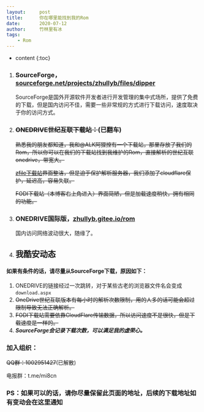 ```yaml
---
layout:     post
title:      你在哪里能找到我的Rom
date:       2020-07-12
author:     竹林里有冰
tags:
    - Rom
---
```


* content
{:toc}

1. ### SourceForge，[sourceforge.net/projects/zhullyb/files/dipper](https://sourceforge.net/projects/zhullyb/files/)

   SourceForge是国外开源软件开发者进行开发管理的集中式场所，提供了免费的下载，但是国内访问不佳，需要一些非常规的方式进行下载访问，速度取决于你的访问方式。

2. ### ~~ONEDRIVE世纪互联下载站：~~(已翻车)

   ~~熟悉我的朋友都知道，我和@ALK阿狸控有一个下载站，那里存放了我们的Rom，所以你可以在我们的下载站找到我维护的Rom，直接解析的世纪互联onedrive，带宽大。~~

   ~~[zfile下载站](https://d.alkali.top)界面整洁，但是迫于保护解析服务器，我们添加了cloudflare保护，延迟高，容易失联。~~

   ~~FODI下载站（本博客右上角进入）界面简陋，但是加载速度稍快，拥有相同的功能。~~
   
3. ### ONEDRIVE国际版，[zhullyb.gitee.io/rom](https://zhullyb.gitee.io/rom)

   国内访问网络波动很大，随缘了。
   
4. ## 我酷安动态

#### 如果有条件的话，请尽量从SourceForge下载，原因如下：

1. ONEDRIVE的链接经过一次跳转，对于某些古老的浏览器文件名会变成```download.aspx```
2. ~~OneDrive世纪互联版本有每小时的解析次数限制，用的人多的话可能会超过限制导致无法正确解析。~~
3. ~~FODI下载站需要依靠CloudFlare传输数据，所以访问速度不是很快，但是下载速度是一样的。~~
4. ***SourceForge会记录下载次数，可以满足我的虚荣心。***
### 加入组织：

~~QQ群：1002951427~~(已解散)

电报群：t.me/mi8cn

### PS：如果可以的话，请你尽量保留此页面的地址，后续的下载地址如有变动会在这里通知

